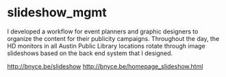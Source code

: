 slideshow_mgmt
==============

I developed a workflow for event planners and graphic designers to organize the content for their publicity campaigns. Throughout the day, the HD monitors in all Austin Public Library locations rotate through image slideshows based on the back end system that I designed.

http://bnyce.be/slideshow
http://bnyce.be/homepage_slideshow.html

